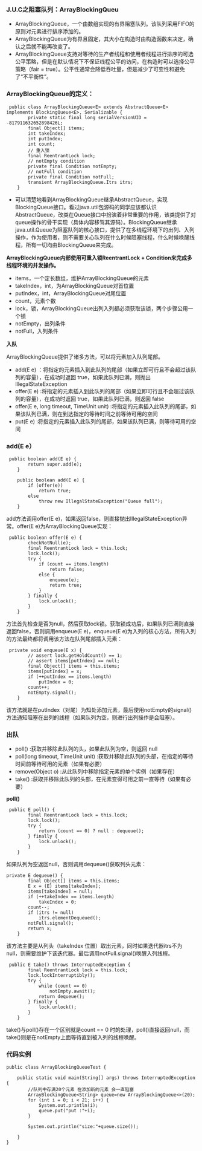 ### J.U.C之阻塞队列：ArrayBlockingQueu
- ArrayBlockingQueue，一个由数组实现的有界阻塞队列。该队列采用FIFO的原则对元素进行排序添加的。
- ArrayBlockingQueue为有界且固定，其大小在构造时由构造函数来决定，确认之后就不能再改变了。
- ArrayBlockingQueue支持对等待的生产者线程和使用者线程进行排序的可选公平策略，但是在默认情况下不保证线程公平的访问，在构造时可以选择公平策略（fair = true）。公平性通常会降低吞吐量，但是减少了可变性和避免了“不平衡性”。

### ArrayBlockingQueue的定义：

```
 public class ArrayBlockingQueue<E> extends AbstractQueue<E> implements BlockingQueue<E>, Serializable {
        private static final long serialVersionUID = -817911632652898426L;
        final Object[] items;
        int takeIndex;
        int putIndex;
        int count;
        // 重入锁
        final ReentrantLock lock;
        // notEmpty condition
        private final Condition notEmpty;
        // notFull condition
        private final Condition notFull;
        transient ArrayBlockingQueue.Itrs itrs;
    }
```
- 可以清楚地看到ArrayBlockingQueue继承AbstractQueue，实现BlockingQueue接口。看过java.util包源码的同学应该都认识AbstractQueue，改类在Queue接口中扮演着非常重要的作用，该类提供了对queue操作的骨干实现（具体内容移驾其源码）。BlockingQueue继承java.util.Queue为阻塞队列的核心接口，提供了在多线程环境下的出列、入列操作，作为使用者，则不需要关心队列在什么时候阻塞线程，什么时候唤醒线程，所有一切均由BlockingQueue来完成。

 **ArrayBlockingQueue内部使用可重入锁ReentrantLock + Condition来完成多线程环境的并发操作。** 
- items，一个定长数组，维护ArrayBlockingQueue的元素
- takeIndex，int，为ArrayBlockingQueue对首位置
- putIndex，int，ArrayBlockingQueue对尾位置
- count，元素个数
- lock，锁，ArrayBlockingQueue出列入列都必须获取该锁，两个步骤公用一个锁
- notEmpty，出列条件
- notFull，入列条件

 **入队** 

ArrayBlockingQueue提供了诸多方法，可以将元素加入队列尾部。

- add(E e) ：将指定的元素插入到此队列的尾部（如果立即可行且不会超过该队列的容量），在成功时返回 true，如果此队列已满，则抛出 IllegalStateException
- offer(E e) :将指定的元素插入到此队列的尾部（如果立即可行且不会超过该队列的容量），在成功时返回 true，如果此队列已满，则返回 false
- offer(E e, long timeout, TimeUnit unit) :将指定的元素插入此队列的尾部，如果该队列已满，则在到达指定的等待时间之前等待可用的空间
- put(E e) :将指定的元素插入此队列的尾部，如果该队列已满，则等待可用的空间


### add(E e）

```
 public boolean add(E e) {
        return super.add(e);
    }
	
    public boolean add(E e) {
        if (offer(e))
            return true;
        else
            throw new IllegalStateException("Queue full");
    }
```
add方法调用offer(E e)，如果返回false，则直接抛出IllegalStateException异常。offer(E e)为ArrayBlockingQueue实现：

```
 public boolean offer(E e) {
        checkNotNull(e);
        final ReentrantLock lock = this.lock;
        lock.lock();
        try {
            if (count == items.length)
                return false;
            else {
                enqueue(e);
                return true;
            }
        } finally {
            lock.unlock();
        }
    }
```
方法首先检查是否为null，然后获取lock锁。获取锁成功后，如果队列已满则直接返回false，否则调用enqueue(E e)，enqueue(E e)为入列的核心方法，所有入列的方法最终都将调用该方法在队列尾部插入元素：

```
 private void enqueue(E x) {
        // assert lock.getHoldCount() == 1;
        // assert items[putIndex] == null;
        final Object[] items = this.items;
        items[putIndex] = x;
        if (++putIndex == items.length)
            putIndex = 0;
        count++;
        notEmpty.signal();
    }
```
该方法就是在putIndex（对尾）为知处添加元素，最后使用notEmpty的signal()方法通知阻塞在出列的线程（如果队列为空，则进行出列操作是会阻塞）。

### 出队
- poll() :获取并移除此队列的头，如果此队列为空，则返回 null
- poll(long timeout, TimeUnit unit) :获取并移除此队列的头部，在指定的等待时间前等待可用的元素（如果有必要）
- remove(Object o) :从此队列中移除指定元素的单个实例（如果存在）
- take() :获取并移除此队列的头部，在元素变得可用之前一直等待（如果有必要）

 **poll()** 

```
 public E poll() {
        final ReentrantLock lock = this.lock;
        lock.lock();
        try {
            return (count == 0) ? null : dequeue();
        } finally {
            lock.unlock();
        }
    }
```
如果队列为空返回null，否则调用dequeue()获取列头元素：

```
private E dequeue() {
        final Object[] items = this.items;
        E x = (E) items[takeIndex];
        items[takeIndex] = null;
        if (++takeIndex == items.length)
            takeIndex = 0;
        count--;
        if (itrs != null)
            itrs.elementDequeued();
        notFull.signal();
        return x;
    }
```
该方法主要是从列头（takeIndex 位置）取出元素，同时如果迭代器itrs不为null，则需要维护下该迭代器。最后调用notFull.signal()唤醒入列线程。

```
 public E take() throws InterruptedException {
        final ReentrantLock lock = this.lock;
        lock.lockInterruptibly();
        try {
            while (count == 0)
                notEmpty.await();
            return dequeue();
        } finally {
            lock.unlock();
        }
    }
```
take()与poll()存在一个区别就是count == 0 时的处理，poll()直接返回null，而take()则是在notEmpty上面等待直到被入列的线程唤醒。


### 代码实例
```
public class ArrayBlockingQueueTest {

	public static void main(String[] args) throws InterruptedException {
		//队列中存满20个元素 在添加新的元素 会一直阻塞
		ArrayBlockingQueue<String> queue=new ArrayBlockingQueue<>(20);
		for (int i = 0; i < 21; i++) {
			System.out.println(i);
			queue.put("put :"+i);
		}
		
		System.out.println("size:"+queue.size());
		
	}
}
```
